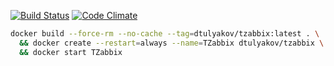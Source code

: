 [![Build Status](https://travis-ci.org/dtulyakov/docker-tzabbix.svg?branch=master)](https://travis-ci.org/dtulyakov/docker-tzabbix)
[![Code Climate](https://codeclimate.com/github/dtulyakov/docker-tzabbix/badges/gpa.svg)](https://codeclimate.com/github/dtulyakov/docker-tzabbix)

```BASH
docker build --force-rm --no-cache --tag=dtulyakov/tzabbix:latest . \
  && docker create --restart=always --name=TZabbix dtulyakov/tzabbix \
  && docker start TZabbix
```

